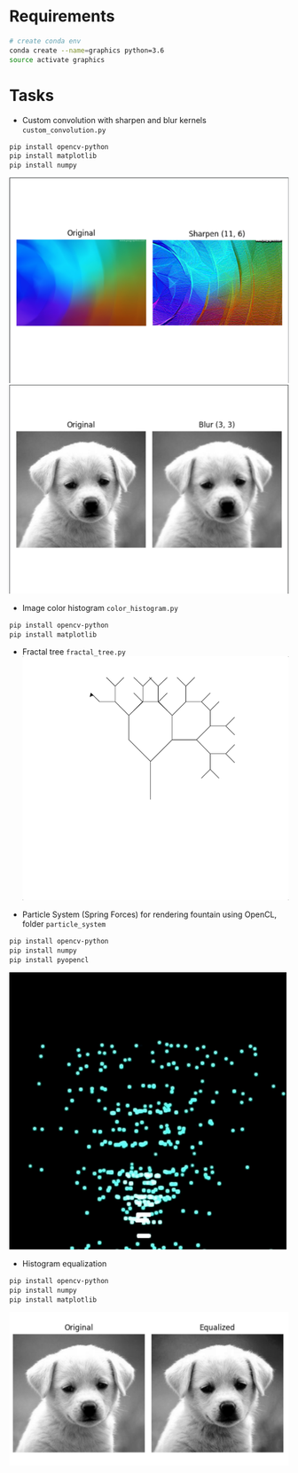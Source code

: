 # Requirements
```bash
# create conda env
conda create --name=graphics python=3.6
source activate graphics 
```

# Tasks
* Custom convolution with sharpen and blur kernels `custom_convolution.py`
```bash
pip install opencv-python
pip install matplotlib
pip install numpy
```
![](sharpen_conv.png)
![](blur_conv.png)


* Image color histogram `color_histogram.py`
```bash
pip install opencv-python
pip install matplotlib
```

* Fractal tree `fractal_tree.py`
![](animations/fractal_tree.gif)

* Particle System (Spring Forces) for rendering fountain using OpenCL, folder `particle_system`
```bash
pip install opencv-python
pip install numpy
pip install pyopencl
```
![](animations/particle_system.gif)

* Histogram equalization
```bash
pip install opencv-python
pip install numpy
pip install matplotlib
```
![](histogram_equalization.png)





